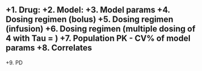 +1. Drug: 
 +2. Model:
 +3. Model params
 +4. Dosing regimen (bolus)
 +5. Dosing regimen (infusion)
 +6. Dosing regimen (multiple dosing of 4 with Tau = )
 +7. Population PK - CV% of model params
 +8. Correlates 
 ------------------
 +9.  PD
 
 
